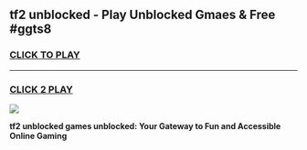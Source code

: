 
## tf2 unblocked - Play Unblocked Gmaes & Free #ggts8
<h3>
<a href="https://news.freeplayer.one?title=tf2_unblocked&ref=26F">CLICK TO PLAY</a></h3>
<hr>

<h3>
<a href="https://news.freeplayer.one?title=tf2_unblocked&ref=26F">CLICK 2 PLAY</a>
  
</h3>

<a href="https://news.freeplayer.one?title=tf2_unblocked&ref=26F/"><img src="https://clearcache.store/games.png"></a>


**tf2 unblocked games unblocked: Your Gateway to Fun and Accessible Online Gaming**
